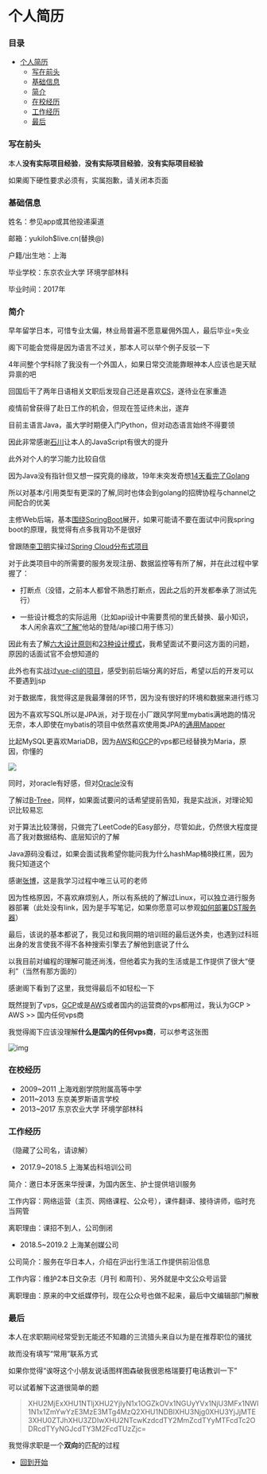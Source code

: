 # 个人简历
### 目录

* [个人简历](#个人简历)
    * [写在前头](#写在前头)
    * [基础信息](#基础信息)
    * [简介](#简介)
    * [在校经历](#在校经历)
    * [工作经历](#工作经历)
    * [最后](#最后)

### 写在前头

本人**没有实际项目经验**，**没有实际项目经验**，**没有实际项目经验**

如果阁下硬性要求必须有，实属抱歉，请关闭本页面

### 基础信息
姓名：参见app或其他投递渠道

邮箱：yukiloh$live.cn(替换@)

户籍/出生地：上海

毕业学校：东京农业大学 环境学部林科 

毕业时间：2017年


### 简介

早年留学日本，可惜专业太偏，林业局普遍不愿意雇佣外国人，最后毕业=失业

阁下可能会觉得是因为语言不过关，那本人可以举个例子反驳一下

4年间整个学科除了我没有一个外国人，如果日常交流能靠眼神本人应该也是天赋异禀的吧

回国后干了两年日语相关文职后发现自己还是喜欢[CS](https://en.wikipedia.org/wiki/Computer_science)，遂待业在家重造

疫情前曾获得了赴日工作的机会，但现在签证终未出，遂弃

目前主语言Java，虽大学时期便入门Python，但对动态语言始终不得要领

因此非常感谢[石川](https://ke.qq.com/teacher/258248832)让本人的JavaScript有很大的提升

此外对个人的学习能力比较自信

因为Java没有指针但又想一探究竟的缘故，19年末突发奇想[14天看完了Golang](https://github.com/yukiloh/golang-basic-project)

所以对基本/引用类型有更深的了解,同时也体会到golang的招牌协程与channel之间配合的优美

主修Web后端，基本[围绕SpringBoot](https://github.com/yukiloh/spring-boot-basic-project)展开，如果可能请不要在面试中问我spring boot的原理，我觉得有点多我背功不是很好

曾跟随[李卫明](https://www.funtl.com/)实操过[Spring Cloud分布式项目](https://github.com/yukiloh/spring-cloud-project)

对于此类项目中的所需要的服务发现注册、数据监控等有所了解，并在此过程中掌握了：

- 打断点（没错，之前本人都曾不熟悉打断点，因此之后的开发都奉承了测试先行）

- 一些设计概念的实际运用（比如api设计中需要贯彻的里氏替换、最小知识，本人闲余喜欢[“了解”](https://github.com/yukiloh/my-harmless-bomber)他站的登陆/api接口用于练习）

因此有去了解[六大设计原则](https://www.jianshu.com/p/8a9bc8d42727)和[23种设计模式](https://www.jianshu.com/p/3f9e289cf51c)，我希望面试不要问这方面的问题，原因的话面试官不会想知道的

此外也有实战过[vue-cli的项目](https://github.com/yukiloh/my-vue-shop-project)，感受到前后端分离的好后，希望以后的开发可以不要遇到jsp

对于数据库，我觉得这是我最薄弱的环节，因为没有很好的环境和数据来进行练习

因为不喜欢写SQL所以是JPA派，对于现在小厂跟风学阿里mybatis满地跑的情况无奈，本人即使在mybatis的项目中依然喜欢使用类JPA的[通用Mapper](https://github.com/abel533/Mapper)

比起MySQL更喜欢MariaDB，因为[AWS](https://amazonaws-china.com/cn/)和[GCP](https://cloud.google.com/)的vps都已经替换为Maria，原因，你懂的

![](https://raw.githubusercontent.com/yukiloh/my-image-repo/master/u%3D300752400%2C1426694959%26fm%3D26%26gp%3D0.jpg)

同时，对oracle有好感，但对[Oracle](https://www.oracle.com/index.html)没有

了解过[B-Tree](https://www.jianshu.com/p/4dcfd7085a85)，同样，如果面试要问的话希望提前告知，我是实战派，对理论知识比较易忘

对于算法比较薄弱，只做完了LeetCode的Easy部分，尽管如此，仍然很大程度提高了我对数据结构、底层知识的了解

Java源码没看过，如果会面试我希望你能问我为什么hashMap桶8换红黑，因为我只知道这个

感谢[张博](https://github.com/blindpirate)，这是我学习过程中唯三认可的老师

因为性格原因，不喜欢麻烦别人，所以有系统的了解过Linux，可以独立进行服务器部署（此处没有link，因为是手写笔记，如果你愿意可以参观[如何部署DST服务器](https://editor.csdn.net/md/?articleId=90378120)）

最后，该说的基本都说了，我见过和我同期的培训班的最后送外卖，也遇到过科班出身的发言使我不得不各种搜索引擎去了解他到底说了什么

以我目前对编程的理解可能还尚浅，但他着实为我的生活或是工作提供了很大“便利”（当然有那方面的）

感谢阁下看到了这里，我觉得最后不如轻松一下

既然提到了vps，[GCP](https://cloud.google.com/)或是[AWS](https://amazonaws-china.com/cn/)或者国内的运营商的vps都用过，我认为GCP > AWS >> 国内任何vps商

我觉得阁下应该没理解**什么是国内的任何vps商**，可以参考这张图

![img](https://raw.githubusercontent.com/yukiloh/my-image-repo/master/622762d0f703918f9295ff06543d269758eec4b2.jpg)


### 在校经历
- 2009~2011 上海戏剧学院附属高等中学
- 2011~2013 东京美罗斯语言学校
- 2013~2017 东京农业大学 环境学部林科

### 工作经历

（隐藏了公司名，请谅解）

- 2017.9~2018.5 上海某齿科培训公司

简介：邀日本牙医来华授课，为国内医生、护士提供培训服务

工作内容：网络运营（主页、网络课程、公众号），课件翻译、接待讲师，临时充当网管

离职理由：课招不到人，公司倒闭

- 2018.5~2019.2 上海某创媒公司

公司简介：服务在华日本人，介绍在沪出行生活工作提供前沿信息

工作内容：维护2本日文杂志（月刊 和周刊）、另外就是中文公众号运营

离职理由：原来的中文纸媒停刊，现在公众号也做不起来，最后中文编辑部门解散


### 最后

本人在求职期间经常受到无能还不知趣的三流猎头来自以为是在推荐职位的骚扰

故而没有填写“常用”联系方式

如果你觉得“诶呀这个小朋友说话图样图森破我很恩格瑞要打电话教训一下”

可以试着解下这道很简单的题
>XHU2MjExXHU1NTljXHU2YjIyN1x1OGZkOVx1NGUyYVx1NjU3MFx1NWI1N1x1ZmYwYzE3MzE3MTg4MzQ2XHU1NDBlXHU3Njg0XHU3YjJjMTE3XHU0ZTJhXHU3ZDIwXHU2NTcwKzdcdTY2MmZcdTYyMTFcdTc2ODRcdTYyNGJcdTY3M2FcdTUzZjc=

我觉得求职是一个**双向**的匹配的过程

* [回到开始](#个人简历)